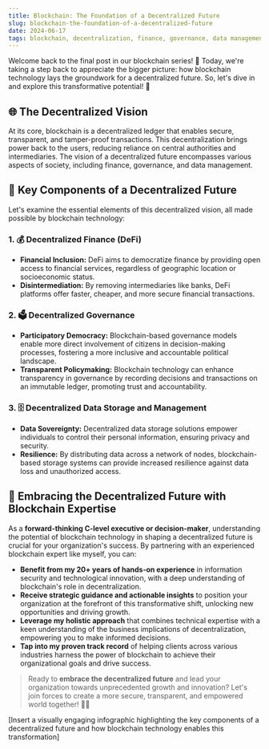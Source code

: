 ```yaml
---
title: Blockchain: The Foundation of a Decentralized Future
slug: blockchain-the-foundation-of-a-decentralized-future
date: 2024-06-17
tags: blockchain, decentralization, finance, governance, data management
---
```


Welcome back to the final post in our blockchain series! 🎉 Today, we're taking a step back to appreciate the bigger picture: how blockchain technology lays the groundwork for a decentralized future. So, let's dive in and explore this transformative potential! 🌟

## 🌐 The Decentralized Vision

At its core, blockchain is a decentralized ledger that enables secure, transparent, and tamper-proof transactions. This decentralization brings power back to the users, reducing reliance on central authorities and intermediaries. The vision of a decentralized future encompasses various aspects of society, including finance, governance, and data management.

## 🔗 Key Components of a Decentralized Future

Let's examine the essential elements of this decentralized vision, all made possible by blockchain technology:

### 1. 💰 Decentralized Finance (DeFi)

- **Financial Inclusion:** DeFi aims to democratize finance by providing open access to financial services, regardless of geographic location or socioeconomic status.
- **Disintermediation:** By removing intermediaries like banks, DeFi platforms offer faster, cheaper, and more secure financial transactions.

### 2. 🗳️ Decentralized Governance

- **Participatory Democracy:** Blockchain-based governance models enable more direct involvement of citizens in decision-making processes, fostering a more inclusive and accountable political landscape.
- **Transparent Policymaking:** Blockchain technology can enhance transparency in governance by recording decisions and transactions on an immutable ledger, promoting trust and accountability.

### 3. 🗄️ Decentralized Data Storage and Management

- **Data Sovereignty:** Decentralized data storage solutions empower individuals to control their personal information, ensuring privacy and security.
- **Resilience:** By distributing data across a network of nodes, blockchain-based storage systems can provide increased resilience against data loss and unauthorized access.

## 🚀 Embracing the Decentralized Future with Blockchain Expertise

As a **forward-thinking C-level executive or decision-maker**, understanding the potential of blockchain technology in shaping a decentralized future is crucial for your organization's success. By partnering with an experienced blockchain expert like myself, you can:

- **Benefit from my 20+ years of hands-on experience** in information security and technological innovation, with a deep understanding of blockchain's role in decentralization.
- **Receive strategic guidance and actionable insights** to position your organization at the forefront of this transformative shift, unlocking new opportunities and driving growth.
- **Leverage my holistic approach** that combines technical expertise with a keen understanding of the business implications of decentralization, empowering you to make informed decisions.
- **Tap into my proven track record** of helping clients across various industries harness the power of blockchain to achieve their organizational goals and drive success.

> Ready to **embrace the decentralized future** and lead your organization towards unprecedented growth and innovation? Let's join forces to create a more secure, transparent, and empowered world together! 🚀✨

[Insert a visually engaging infographic highlighting the key components of a decentralized future and how blockchain technology enables this transformation]
